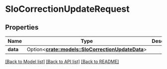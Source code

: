 # SloCorrectionUpdateRequest

## Properties

Name | Type | Description | Notes
------------ | ------------- | ------------- | -------------
**data** | Option<[**crate::models::SloCorrectionUpdateData**](SLOCorrectionUpdateData.md)> |  | [optional]

[[Back to Model list]](../README.md#documentation-for-models) [[Back to API list]](../README.md#documentation-for-api-endpoints) [[Back to README]](../README.md)


